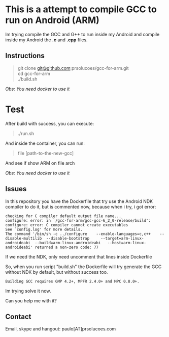 # This is a attempt to compile GCC to run on Android (ARM)

Im trying compile the GCC and G++ to run inside my Android and compile inside my Android the **.c** and **.cpp** files.

## Instructions

> git clone git@github.com:prsolucoes/gcc-for-arm.git  
> cd gcc-for-arm  
> ./build.sh  

*Obs: You need docker to use it*

# Test

After build with success, you can execute:

> ./run.sh  

And inside the container, you can run:

> file [path-to-the-new-gcc]

And see if show ARM on file arch
  
 *Obs: You need docker to use it*

## Issues  

In this repository you have the Dockerfile that try use the Android NDK compiler to do it, but is commented now, because when i try, i got error:

```
checking for C compiler default output file name... 
configure: error: in `/gcc-for-arm/gcc-gcc-6_2_0-release/build':
configure: error: C compiler cannot create executables
See `config.log' for more details.
The command '/bin/sh -c ../configure 	--enable-languages=c,c++ 	--disable-multilib 	--disable-bootstrap 	--target=arm-linux-androideabi 	--build=arm-linux-androideabi 	--host=arm-linux-androideabi' returned a non-zero code: 77
```

If we need the NDK, only need uncomment that lines inside Dockerfile

So, when you run script "build.sh" the Dockerfile will try generate the GCC without NDK by default, but without success too.

```
Building GCC requires GMP 4.2+, MPFR 2.4.0+ and MPC 0.8.0+.
```

Im trying solve it now.

Can you help me with it?

## Contact
Email, skype and hangout: paulo[AT]prsolucoes.com

